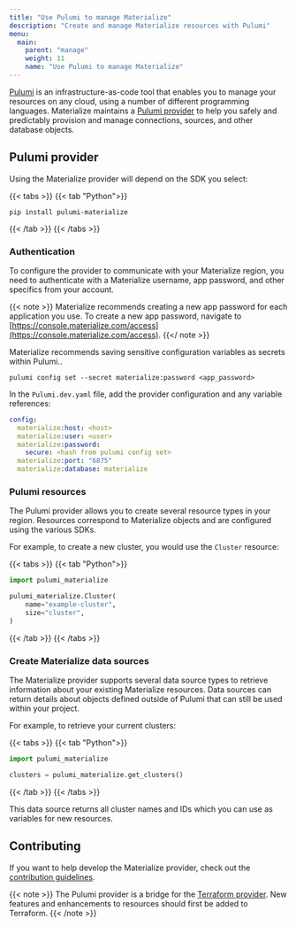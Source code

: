 ```yaml
---
title: "Use Pulumi to manage Materialize"
description: "Create and manage Materialize resources with Pulumi"
menu:
  main:
    parent: "manage"
    weight: 11
    name: "Use Pulumi to manage Materialize"
---
```


[Pulumi](https://www.pulumi.com/) is an infrastructure-as-code tool that enables you to manage your resources on any cloud, using a number of different programming languages. Materialize maintains a
[Pulumi provider](https://github.com/MaterializeInc/pulumi-materialize) to help you safely and predictably provision and manage
connections, sources, and other database objects.

## Pulumi provider

Using the Materialize provider will depend on the SDK you select:

{{< tabs >}}
{{< tab "Python">}}
```shell
pip install pulumi-materialize
```
{{< /tab >}}
{{< /tabs >}}

### Authentication

To configure the provider to communicate with your Materialize region, you
need to authenticate with a Materialize username, app password, and other
specifics from your account.

{{< note >}}
Materialize recommends creating a new app password for each application you use. To create a new app password, navigate to [https://console.materialize.com/access](https://console.materialize.com/access).
{{</ note >}}

Materialize recommends saving sensitive configuration variables as secrets within Pulumi..

```shell
pulumi config set --secret materialize:password <app_password>
```

In the `Pulumi.dev.yaml` file, add the provider configuration and any variable
references:

```yaml
config:
  materialize:host: <host>
  materialize:user: <user>
  materialize:password:
    secure: <hash from pulumi config set>
  materialize:port: "6875"
  materialize:database: materialize
```

### Pulumi resources

The Pulumi provider allows you to create several resource types in your
region. Resources correspond to Materialize objects and are configured
using the various SDKs.

For example, to create a new cluster, you would use the `Cluster` resource:

{{< tabs >}}
{{< tab "Python">}}
```python
import pulumi_materialize

pulumi_materialize.Cluster(
    name="example-cluster",
    size="cluster",
)
```
{{< /tab >}}
{{< /tabs >}}

### Create Materialize data sources

The Materialize provider supports several data source types to retrieve
information about your existing Materialize resources. Data sources can return
details about objects defined outside of Pulumi that can still be used within
your project.

For example, to retrieve your current clusters:

{{< tabs >}}
{{< tab "Python">}}
```python
import pulumi_materialize

clusters = pulumi_materialize.get_clusters()
```
{{< /tab >}}
{{< /tabs >}}

This data source returns all cluster names and IDs which you can use as
variables for new resources.

## Contributing

If you want to help develop the Materialize provider, check out the [contribution guidelines](https://github.com/MaterializeInc/pulumi-materialize/blob/main/CONTRIBUTING.md).

{{< note >}}
The Pulumi provider is a bridge for the [Terraform provider](https://github.com/MaterializeInc/terraform-provider-materialize). New features and enhancements to resources should first be added to Terraform.
{{< /note >}}
